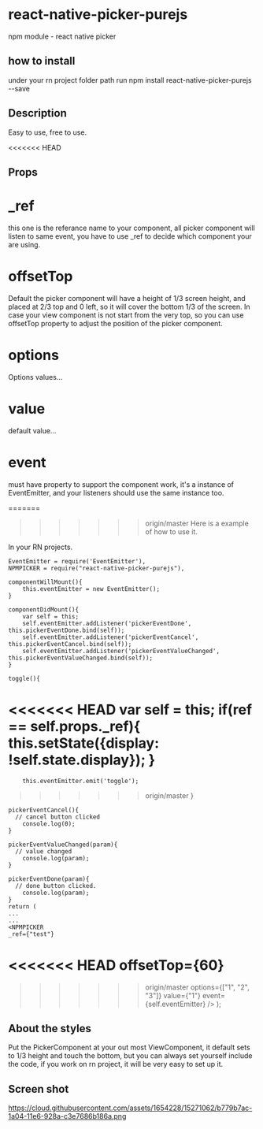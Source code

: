 # react-native-picker-purejs
npm module - react native picker 

## how to install
under your rn project folder path
run
npm install react-native-picker-purejs --save

## Description
Easy to use, free to use.

<<<<<<< HEAD
## Props
# _ref
this one is the referance name to your component, all picker component will listen to same event, you have to use _ref to decide which component your are using.

# offsetTop
Default the picker component will have a height of 1/3 screen height, and placed at 2/3 top and 0 left, so it will cover the bottom 1/3 of the screen.
In case your view component is not start from the very top, so you can use offsetTop property to adjust the position of the picker component.

# options
Options values...

# value
default value...

# event
must have property to support the component work, it's a instance of EventEmitter, and your listeners should use the same instance too. 

=======
>>>>>>> origin/master
Here is a example of how to use it.

In your RN projects.

    EventEmitter = require('EventEmitter'),
    NPMPICKER = require("react-native-picker-purejs"),

    componentWillMount(){
    	this.eventEmitter = new EventEmitter();
    }

    componentDidMount(){
    	var self = this;
    	self.eventEmitter.addListener('pickerEventDone', this.pickerEventDone.bind(self));
    	self.eventEmitter.addListener('pickerEventCancel', this.pickerEventCancel.bind(self));
    	self.eventEmitter.addListener('pickerEventValueChanged', this.pickerEventValueChanged.bind(self));
    }

    toggle(){
<<<<<<< HEAD
    	var self = this;
        if(ref == self.props._ref){
            this.setState({display: !self.state.display});
        }
=======
    	this.eventEmitter.emit('toggle');
>>>>>>> origin/master
    }

    pickerEventCancel(){
      // cancel button clicked
    	console.log(0);
    }

    pickerEventValueChanged(param){
      // value changed 
    	console.log(param);
    }

    pickerEventDone(param){
      // done button clicked.
    	console.log(param);
    }
    return (  
    ...
    ...
    <NPMPICKER
    _ref={"test"}
<<<<<<< HEAD
    offsetTop={60}
=======
>>>>>>> origin/master
    options={["1", "2", "3"]}
    value={"1"}
    event={self.eventEmitter} /> );
   
			
## About the styles
Put the PickerComponent at your out most ViewComponent, it default sets to 1/3 height and touch the bottom, but you can always set yourself include the code, if you work on rn project, it will be very easy to set up it.

## Screen shot

https://cloud.githubusercontent.com/assets/1654228/15271062/b779b7ac-1a04-11e6-928a-c3e7686b186a.png
